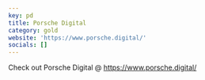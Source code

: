 ```yaml
---
key: pd
title: Porsche Digital
category: gold
website: 'https://www.porsche.digital/'
socials: []
---
```


Check out Porsche Digital @ https://www.porsche.digital/

